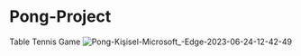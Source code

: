 # Pong-Project
Table Tennis Game
![Pong-Kişisel-Microsoft_-Edge-2023-06-24-12-42-49](https://github.com/botanbrk/Pong-Project/assets/129686736/9fda7142-6fdb-490d-9030-43d742670f67)
